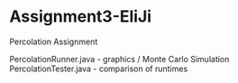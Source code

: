 # Assignment3-EliJi
Percolation Assignment

PercolationRunner.java - graphics / Monte Carlo Simulation
PercolationTester.java - comparison of runtimes
